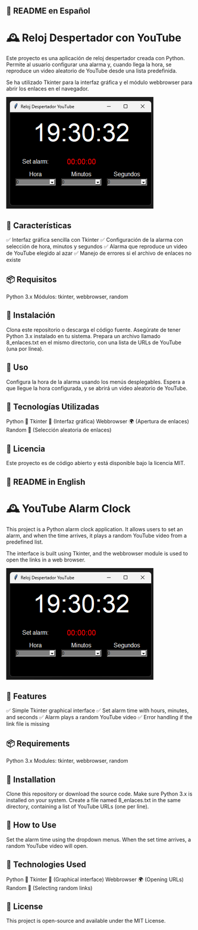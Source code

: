 ## 📜 README en Español

# 🕰️ Reloj Despertador con YouTube
Este proyecto es una aplicación de reloj despertador creada con Python. Permite al usuario configurar una alarma y, cuando llega la hora, se reproduce un video aleatorio de YouTube desde una lista predefinida.

Se ha utilizado Tkinter para la interfaz gráfica y el módulo webbrowser para abrir los enlaces en el navegador.

![Alarm clock](clock.png)

## 📌 Características
✅ Interfaz gráfica sencilla con Tkinter
✅ Configuración de la alarma con selección de hora, minutos y segundos
✅ Alarma que reproduce un video de YouTube elegido al azar
✅ Manejo de errores si el archivo de enlaces no existe

## 📦 Requisitos
Python 3.x
Módulos: tkinter, webbrowser, random

## 🔧 Instalación
Clona este repositorio o descarga el código fuente.
Asegúrate de tener Python 3.x instalado en tu sistema.
Prepara un archivo llamado 8_enlaces.txt en el mismo directorio, con una lista de URLs de YouTube (una por línea).

## 🚀 Uso
Configura la hora de la alarma usando los menús desplegables.
Espera a que llegue la hora configurada, y se abrirá un video aleatorio de YouTube.

## 🤖 Tecnologías Utilizadas
Python 🐍
Tkinter 🎨 (Interfaz gráfica)
Webbrowser 🌍 (Apertura de enlaces)
Random 🎲 (Selección aleatoria de enlaces)

## 📜 Licencia
Este proyecto es de código abierto y está disponible bajo la licencia MIT.


## 📜 README in English

# 🕰️ YouTube Alarm Clock
This project is a Python alarm clock application. It allows users to set an alarm, and when the time arrives, it plays a random YouTube video from a predefined list.

The interface is built using Tkinter, and the webbrowser module is used to open the links in a web browser.

![Alarm clock](clock.png)

## 📌 Features
✅ Simple Tkinter graphical interface
✅ Set alarm time with hours, minutes, and seconds
✅ Alarm plays a random YouTube video
✅ Error handling if the link file is missing

## 📦 Requirements
Python 3.x
Modules: tkinter, webbrowser, random

## 🔧 Installation
Clone this repository or download the source code.
Make sure Python 3.x is installed on your system.
Create a file named 8_enlaces.txt in the same directory, containing a list of YouTube URLs (one per line).

## 🚀 How to Use
Set the alarm time using the dropdown menus.
When the set time arrives, a random YouTube video will open.

## 🤖 Technologies Used
Python 🐍
Tkinter 🎨 (Graphical interface)
Webbrowser 🌍 (Opening URLs)
Random 🎲 (Selecting random links)

## 📜 License
This project is open-source and available under the MIT License.